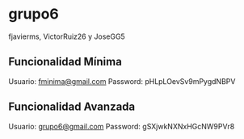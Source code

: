 # grupo6
fjavierms, VictorRuiz26 y JoseGG5

## Funcionalidad Mínima
Usuario: fminima@gmail.com
Password: pHLpLOevSv9mPygdNBPV

## Funcionalidad Avanzada
Usuario: grupo6@gmail.com
Password: gSXjwkNXNxHGcNW9PVr8
